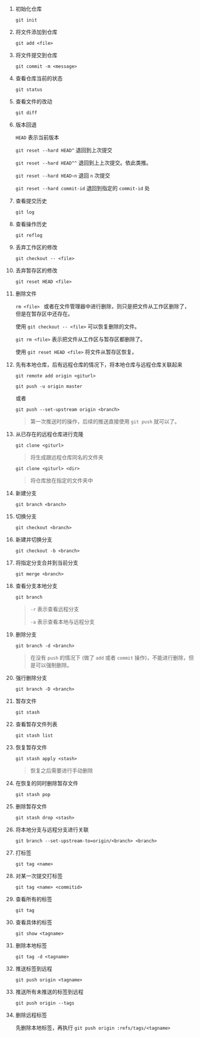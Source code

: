 1. 初始化仓库

   `git init`

2. 将文件添加到仓库

   `git add <file>`

3. 将文件提交到仓库

   `git commit -m <message>`

4. 查看仓库当前的状态

   `git status`

5. 查看文件的改动

   `git diff`

6. 版本回退

   `HEAD` 表示当前版本

   `git reset --hard HEAD^` 退回到上次提交

   `git reset --hard HEAD^^` 退回到上上次提交。依此类推。

   `git reset --hard HEAD~n` 退回 `n` 次提交

   `git reset --hard commit-id`   退回到指定的 `commit-id` 处

7. 查看提交历史

   `git log`

8. 查看操作历史

   `git reflog`

9. 丢弃工作区的修改

   `git checkout -- <file>`

10. 丢弃暂存区的修改

    `git reset HEAD <file>`

11. 删除文件

    `rm <file> ` 或者在文件管理器中进行删除，则只是把文件从工作区删除了，但是在暂存区中还存在。

    使用 `git checkout -- <file>` 可以恢复删除的文件。

    `git rm <file>` 表示把文件从工作区与暂存区都删除了。

    使用 `git reset HEAD <file>` 将文件从暂存区恢复。

12. 先有本地仓库，后有远程仓库的情况下，将本地仓库与远程仓库关联起来

    `git remote add origin <giturl>` 

    `git push -u origin master` 

    或者

    `git push --set-upstream origin <branch>`

    >   第一次推送时的操作，后续的推送直接使用 `git push` 就可以了。

13. 从已存在的远程仓库进行克隆

    `git clone <giturl>`

    >   将生成跟远程仓库同名的文件夹

    `git clone <giturl> <dir>`

    >   将仓库放在指定的文件夹中

14. 新建分支

    `git branch <branch>`

15. 切换分支

    `git checkout <branch>`

16. 新建并切换分支

    `git checkout -b <branch>`

17. 将指定分支合并到当前分支

    `git merge <branch>`

18. 查看分支本地分支

    `git branch`

    >   `-r` 表示查看远程分支
    >
    >   `-a` 表示查看本地与远程分支

19. 删除分支

    `git branch -d <branch>`

    >   在没有 `push` 的情况下 (做了 `add` 或者 `commit` 操作)，不能进行删除，但是可以强制删除。

20. 强行删除分支

    `git branch -D <branch>`

21. 暂存文件

    `git stash`

22. 查看暂存文件列表

    `git stash list`

23. 恢复暂存文件

    `git stash apply <stash>`

    >   恢复之后需要进行手动删除

24. 在恢复的同时删除暂存文件

    `git stash pop`

25. 删除暂存文件

    `git stash drop <stash>`

26. 将本地分支与远程分支进行关联

    `git branch --set-upstream-to=origin/<branch> <branch>`

27. 打标签

    `git tag <name>`

28. 对某一次提交打标签

    `git tag <name> <commitid>`

29. 查看所有的标签

    `git tag`

30. 查看具体的标签

    `git show <tagname>`

31. 删除本地标签

    `git tag -d <tagname>`

32. 推送标签到远程

    `git push origin <tagname>`

33. 推送所有未推送的标签到远程

    `git push origin --tags`

34. 删除远程标签

    先删除本地标签，再执行 `git push origin :refs/tags/<tagname>`

